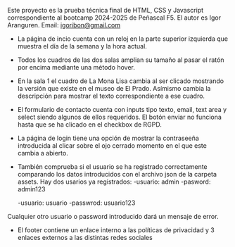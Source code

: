 Este proyecto es la prueba técnica final de HTML, CSS y Javascript correspondiente al bootcamp 2024-2025 de Peñascal F5.
El autor es Igor Aranguren. Email: igoribon@gmail.com

* La página de incio cuenta con un reloj en la parte superior izquierda que muestra el día de la semana y la hora actual.

* Todos los cuadros de las dos salas amplian su tamaño al pasar el ratón por encima mediante una método hover.

* En la sala 1 el cuadro de La Mona Lisa cambia al ser clicado mostrando la versión que existe en el museo de El Prado. Asímismo cambia la descripción para mostrar el texto correspondiente a ese cuadro.

* El formulario de contacto cuenta con inputs tipo texto, email, text area y select siendo algunos de ellos requeridos. El botón enviar no funciona hasta que se ha clicado en el checkbox de RGPD.

* La página de login tiene una opción de mostrar la contraseeña introducida al clicar sobre el ojo cerrado momento en el que este cambia a abierto.

* También comprueba si el usuario se ha registrado correctamente comparando los datos introducidos con el archivo json de la carpeta assets. Hay dos usarios ya registrados:
    -usuario: admin
    -pasword: admin123

    -usuario: usuario
    -passwrod: usuario123

Cualquier otro usuario o password introducido dará un mensaje de error.


* El footer contiene un enlace interno a las políticas de privacidad y 3 enlaces externos a las distintas redes sociales
